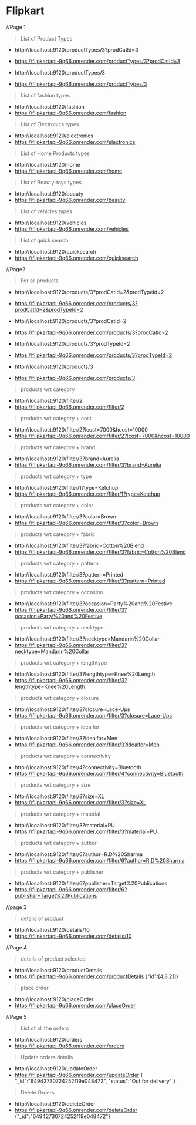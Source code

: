 # Flipkart

//Page 1

> List of Product Types

- http://localhost:9120/productTypes/3?prodCatId=3
- https://flipkartapi-9q66.onrender.com/productTypes/3?prodCatId=3

- http://localhost:9120/productTypes/3
- https://flipkartapi-9q66.onrender.com/productTypes/3

> List of fashion types

- http://localhost:9120/fashion
- https://flipkartapi-9q66.onrender.com/fashion

> List of Electronics types

- http://localhost:9120/electronics
- https://flipkartapi-9q66.onrender.com/electronics

> List of Home Products types

- http://localhost:9120/home
- https://flipkartapi-9q66.onrender.com/home

> List of Beauty-toys types

- http://localhost:9120/beauty
- https://flipkartapi-9q66.onrender.com/beauty

> List of vehicles types

- http://localhost:9120/vehicles
- https://flipkartapi-9q66.onrender.com/vehicles

> List of quick search

- http://localhost:9120/quicksearch
- https://flipkartapi-9q66.onrender.com/quicksearch

//Page2

> For all products

- http://localhost:9120/products/3?prodCatId=2&prodTypeId=2
- https://flipkartapi-9q66.onrender.com/products/3?prodCatId=2&prodTypeId=2

- http://localhost:9120/products/3?prodCatId=2
- https://flipkartapi-9q66.onrender.com/products/3?prodCatId=2

- http://localhost:9120/products/3?prodTypeId=2
- https://flipkartapi-9q66.onrender.com/products/3?prodTypeId=2

- http://localhost:9120/products/3
- https://flipkartapi-9q66.onrender.com/products/3

> products wrt category

- http://localhost:9120/filter/2
- https://flipkartapi-9q66.onrender.com/filter/2

> products wrt category + cost

- http://localhost:9120/filter/2?lcost=7000&hcost=10000
- https://flipkartapi-9q66.onrender.com/filter/2?lcost=7000&hcost=10000

> products wrt category + brand

- http://localhost:9120/filter/3?brand=Aurelia
- https://flipkartapi-9q66.onrender.com/filter/3?brand=Aurelia

> products wrt category + type

- http://localhost:9120/filter/1?type=Ketchup
- https://flipkartapi-9q66.onrender.com/filter/1?type=Ketchup

> products wrt category + color

- http://localhost:9120/filter/3?color=Brown
- https://flipkartapi-9q66.onrender.com/filter/3?color=Brown

> products wrt category + fabric

- http://localhost:9120/filter/3?fabric=Cotton%20Blend
- https://flipkartapi-9q66.onrender.com/filter/3?fabric=Cotton%20Blend

> products wrt category + pattern

- http://localhost:9120/filter/3?pattern=Printed
- https://flipkartapi-9q66.onrender.com/filter/3?pattern=Printed

> products wrt category + occasion

- http://localhost:9120/filter/3?occasion=Party%20and%20Festive
- https://flipkartapi-9q66.onrender.com/filter/3?occasion=Party%20and%20Festive

> products wrt category + necktype

- http://localhost:9120/filter/3?necktype=Mandarin%20Collar
- https://flipkartapi-9q66.onrender.com/filter/3?necktype=Mandarin%20Collar

> products wrt category + lengthtype

- http://localhost:9120/filter/3?lengthtype=Knee%20Length
- https://flipkartapi-9q66.onrender.com/filter/3?lengthtype=Knee%20Length

> products wrt category + closure

- http://localhost:9120/filter/3?closure=Lace-Ups
- https://flipkartapi-9q66.onrender.com/filter/3?closure=Lace-Ups

> products wrt category + idealfor

- http://localhost:9120/filter/3?idealfor=Men
- https://flipkartapi-9q66.onrender.com/filter/3?idealfor=Men

> products wrt category + connectivity

- http://localhost:9120/filter/4?connectivity=Bluetooth
- https://flipkartapi-9q66.onrender.com/filter/4?connectivity=Bluetooth

> products wrt category + size

- http://localhost:9120/filter/3?size=XL
- https://flipkartapi-9q66.onrender.com/filter/3?size=XL

> products wrt category + material

- http://localhost:9120/filter/3?material=PU
- https://flipkartapi-9q66.onrender.com/filter/3?material=PU

> products wrt category + author

- http://localhost:9120/filter/6?author=R.D%20Sharma
- https://flipkartapi-9q66.onrender.com/filter/6?author=R.D%20Sharma

> products wrt category + publisher

- http://localhost:9120/filter/6?publisher=Target%20Publications
- https://flipkartapi-9q66.onrender.com/filter/6?publisher=Target%20Publications

//page 3

> details of product

- http://localhost:9120/details/10
- https://flipkartapi-9q66.onrender.com/details/10

//Page 4

> details of product selected

- http://localhost:9120/productDetails
- https://flipkartapi-9q66.onrender.com/productDetails
  {"id":[4,8,21]}

> place order

- http://localhost:9120/placeOrder
- https://flipkartapi-9q66.onrender.com/placeOrder

//Page 5

> List of all the orders

- http://localhost:9120/orders
- https://flipkartapi-9q66.onrender.com/orders

> Update orders details

- http://localhost:9120/updateOrder
- https://flipkartapi-9q66.onrender.com/updateOrder
  {
  "\_id":"64942730724252f19e048472",
  "status":"Out for delivery"
  }

> Delete Orders

- http://localhost:9120/deleteOrder
- https://flipkartapi-9q66.onrender.com/deleteOrder
  {"\_id":"64942730724252f19e048472"}
